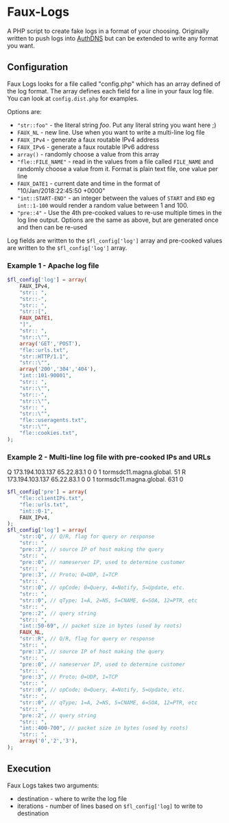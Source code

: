 # Faux-Logs
A PHP script to create fake logs in a format of your choosing.  Originally written to push logs into [AuthDNS](https://github.com/Packet-Clearing-House/AuthDNS) but can be extended to write any format you want.

## Configuration

Faux Logs looks for a file called "config.php" which has an array defined of the log format.  The array defines each field for a line in your faux log file.  You can look at `config.dist.php` for examples. 

Options are:
  * `"str::foo"` - the literal string _foo_. Put any literal string you want here ;)
  * `FAUX_NL` - new line. Use when you want to write a multi-line log file
  * `FAUX_IPv4` - generate a faux routable IPv4 address
  * `FAUX_IPv6` - generate a faux routable IPv6 address
  * `array()` - randomly choose a value from this array
  * `"fle::FILE_NAME"` - read in the values from a file called `FILE_NAME` and randomly choose a value from it.  Format is plain text file, one value per line
  * `FAUX_DATE1` - current date and time in the format of "10/Jan/2018:22:45:50 +0000"
  * `"int::START-END"` - an integer between the values of `START` and `END` eg `int::1-100` would render a random value between 1 and 100.
  * `"pre::4"` - Use the 4th pre-cooked values to re-use multiple times in the log line output.  Options are the same as above, but are generated once and then can be re-used

Log fields are written to the `$fl_config['log']` array and pre-cooked values are written to the `$fl_config['log']` array.

### Example 1 - Apache log file

```php
$fl_config['log'] = array(
    FAUX_IPv4,
    "str:: ",
    "str::-",
    "str:: ",
    "str::[",
    FAUX_DATE1,
    "]",
    "str:: ",
    "str::\"",
    array('GET','POST'),
    "fle::urls.txt",
    "str::HTTP/1.1",
    "str::\"",
    array('200','304','404'),
    "int::101-90001",
    "str:: ",
    "str::\"",
    "str::-",
    "str::\"",
    "str:: ",
    "str::\"",
    "fle::useragents.txt",
    "str::\"",
    "fle::cookies.txt",
);
```

### Example 2 - Multi-line log file with pre-cooked IPs and URLs
Q 173.194.103.137 65.22.83.1 0 0 1 tormsdc11.magna.global. 51
R 173.194.103.137 65.22.83.1 0 0 1 tormsdc11.magna.global. 631 0
```php
$fl_config['pre'] = array(
    "fle::clientIPs.txt",
    "fle::urls.txt",
    "int::0-1",
    FAUX_IPv4,
);
$fl_config['log'] = array(
    "str::Q", // Q/R, flag for query or response
    "str:: ",
    "pre::3", // source IP of host making the query
    "str:: ",
    "pre::0", // nameserver IP, used to determine customer
    "str:: ",
    "pre::3", // Proto; 0=UDP, 1=TCP
    "str:: ",
    "str::0", // opCode; 0=Query, 4=Notify, 5=Update, etc.
    "str:: ",
    "str::0", // qType; 1=A, 2=NS, 5=CNAME, 6=SOA, 12=PTR, etc
    "str:: ",
    "pre::2", // query string
    "str:: ",
    "int::50-69", // packet size in bytes (used by roots)
    FAUX_NL,
    "str::R", // Q/R, flag for query or response
    "str:: ",
    "pre::3", // source IP of host making the query
    "str:: ",
    "pre::0", // nameserver IP, used to determine customer
    "str:: ",
    "pre::3", // Proto; 0=UDP, 1=TCP
    "str:: ",
    "str::0", // opCode; 0=Query, 4=Notify, 5=Update, etc.
    "str:: ",
    "str::0", // qType; 1=A, 2=NS, 5=CNAME, 6=SOA, 12=PTR, etc
    "str:: ",
    "pre::2", // query string
    "str:: ",
    "int::400-700", // packet size in bytes (used by roots)
    "str:: ",
    array('0','2','3'),
);
```

## Execution

Faux Logs takes two arguments:
  * destination - where to write the log file
  * iterations - number of lines based on ``$fl_config['log]`` to write to destination